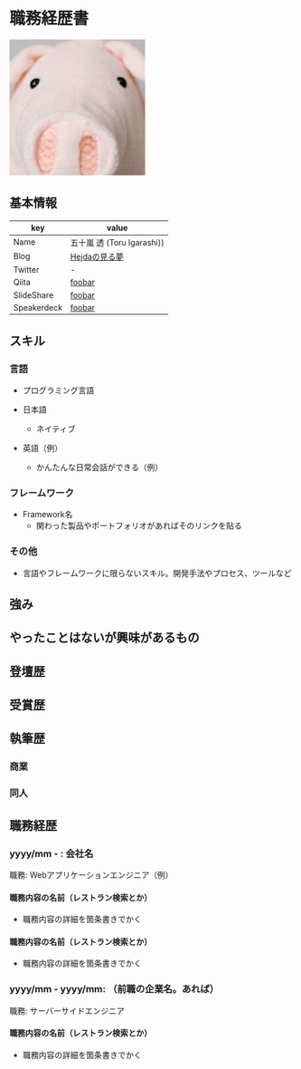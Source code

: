 # 職務経歴書

![](icon-iganari.jpg)


## 基本情報

|key|value|
|---|-----|
|Name|五十嵐 透 (Toru Igarashi))|
|Blog|[Hejdaの見る夢](http://iganari.hatenablog.com/)|
|Twitter|-|
|Qiita|[foobar](http://qiita.com/foobar)|
|SlideShare|[foobar](http://www.slideshare.net/foobar)|
|Speakerdeck|[foobar](https://speakerdeck.com/foobar)|

## スキル

### 言語

- プログラミング言語

- 日本語
  - ネイティブ
- 英語（例）
  - かんたんな日常会話ができる（例）

### フレームワーク

- Framework名
  - 関わった製品やポートフォリオがあればそのリンクを貼る

### その他

- 言語やフレームワークに限らないスキル。開発手法やプロセス、ツールなど

## 強み

## やったことはないが興味があるもの

## 登壇歴

## 受賞歴

## 執筆歴

### 商業

### 同人

## 職務経歴

### yyyy/mm - : 会社名

職務: Webアプリケーションエンジニア（例）

#### 職務内容の名前（レストラン検索とか）

- 職務内容の詳細を箇条書きでかく

#### 職務内容の名前（レストラン検索とか）

- 職務内容の詳細を箇条書きでかく

### yyyy/mm - yyyy/mm: （前職の企業名。あれば）

職務: サーバーサイドエンジニア

#### 職務内容の名前（レストラン検索とか）

- 職務内容の詳細を箇条書きでかく


